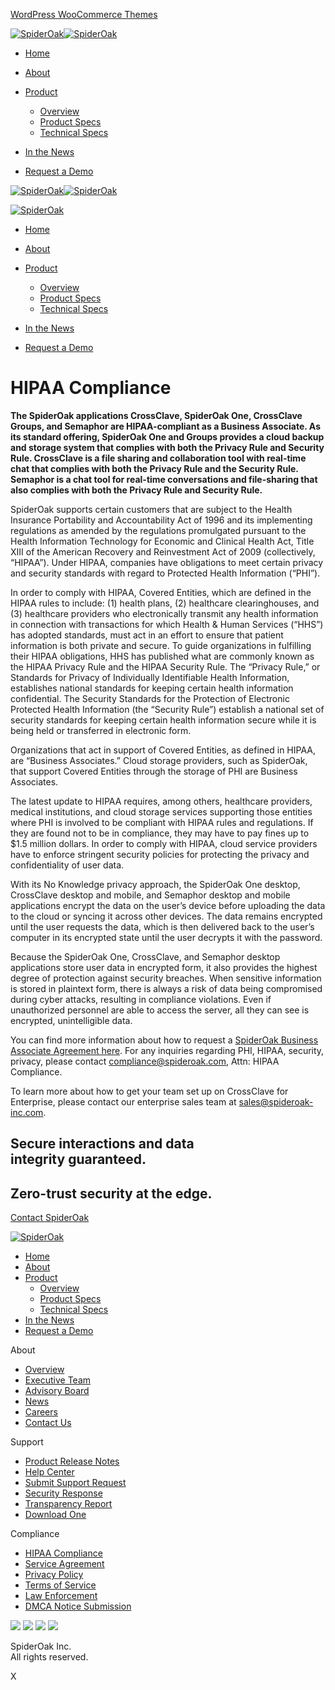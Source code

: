 [WordPress WooCommerce Themes](https://www.8theme.com/woocommerce-themes/)

[![SpiderOak](https://spideroak.com/wp-content/uploads/2024/09/SpiderOak-Logo-v202409-white.png)![SpiderOak](https://spideroak.com/wp-content/uploads/2024/09/SpiderOak-Logo-v202409-white.png)](https://spideroak.com/)

* [Home](https://spideroak.com/)
* [About](https://spideroak.com/about/)
* [Product](https://spideroak.com/product/)
    
    * [Overview](https://spideroak.com/product/)
    * [Product Specs](https://spideroak.com/product-documentation/)
    * [Technical Specs](https://spideroak.com/technical-documentation/)
    
* [In the News](https://spideroak.com/news)
* [Request a Demo](https://spideroak.com/request-a-demo/)

[![SpiderOak](https://spideroak.com/wp-content/uploads/2024/09/SpiderOak-Logo-v202409-white.png)![SpiderOak](https://spideroak.com/wp-content/uploads/2024/09/SpiderOak-Logo-v202409-white.png)](https://spideroak.com/)

[![SpiderOak](https://spideroak.com/wp-content/uploads/2024/09/SpiderOak-Logo-v202409-white.png)](https://spideroak.com/)

* [Home](https://spideroak.com/)
* [About](https://spideroak.com/about/)
* [Product](https://spideroak.com/product/)
    
    * [Overview](https://spideroak.com/product/)
    * [Product Specs](https://spideroak.com/product-documentation/)
    * [Technical Specs](https://spideroak.com/technical-documentation/)
    
* [In the News](https://spideroak.com/news)
* [Request a Demo](https://spideroak.com/request-a-demo/)

HIPAA Compliance
================

**The SpiderOak applications CrossClave, SpiderOak One, CrossClave Groups, and Semaphor are HIPAA-compliant as a Business Associate. As its standard offering, SpiderOak One and Groups provides a cloud backup and storage system that complies with both the Privacy Rule and Security Rule. CrossClave is a file sharing and collaboration tool with real-time chat that complies with both the Privacy Rule and the Security Rule. Semaphor is a chat tool for real-time conversations and file-sharing that also complies with both the Privacy Rule and Security Rule.**

SpiderOak supports certain customers that are subject to the Health Insurance Portability and Accountability Act of 1996 and its implementing regulations as amended by the regulations promulgated pursuant to the Health Information Technology for Economic and Clinical Health Act, Title XIII of the American Recovery and Reinvestment Act of 2009 (collectively, “HIPAA”). Under HIPAA, companies have obligations to meet certain privacy and security standards with regard to Protected Health Information (“PHI”).

In order to comply with HIPAA, Covered Entities, which are defined in the HIPAA rules to include: (1) health plans, (2) healthcare clearinghouses, and (3) healthcare providers who electronically transmit any health information in connection with transactions for which Health & Human Services (“HHS”) has adopted standards, must act in an effort to ensure that patient information is both private and secure. To guide organizations in fulfilling their HIPAA obligations, HHS has published what are commonly known as the HIPAA Privacy Rule and the HIPAA Security Rule. The “Privacy Rule,” or Standards for Privacy of Individually Identifiable Health Information, establishes national standards for keeping certain health information confidential. The Security Standards for the Protection of Electronic Protected Health Information (the “Security Rule”) establish a national set of security standards for keeping certain health information secure while it is being held or transferred in electronic form.

Organizations that act in support of Covered Entities, as defined in HIPAA, are “Business Associates.” Cloud storage providers, such as SpiderOak, that support Covered Entities through the storage of PHI are Business Associates.

The latest update to HIPAA requires, among others, healthcare providers, medical institutions, and cloud storage services supporting those entities where PHI is involved to be compliant with HIPAA rules and regulations. If they are found not to be in compliance, they may have to pay fines up to $1.5 million dollars. In order to comply with HIPAA, cloud service providers have to enforce stringent security policies for protecting the privacy and confidentiality of user data.

With its No Knowledge privacy approach, the SpiderOak One desktop, CrossClave desktop and mobile, and Semaphor desktop and mobile applications encrypt the data on the user’s device before uploading the data to the cloud or syncing it across other devices. The data remains encrypted until the user requests the data, which is then delivered back to the user’s computer in its encrypted state until the user decrypts it with the password.

Because the SpiderOak One, CrossClave, and Semaphor desktop applications store user data in encrypted form, it also provides the highest degree of protection against security breaches. When sensitive information is stored in plaintext form, there is always a risk of data being compromised during cyber attacks, resulting in compliance violations. Even if unauthorized personnel are able to access the server, all they can see is encrypted, unintelligible data.

You can find more information about how to request a [SpiderOak Business Associate Agreement here](https://spideroak.support/hc/en-us/articles/360057688992-Business-Associate-Agreement-BAA-). For any inquiries regarding PHI, HIPAA, security, privacy, please contact [compliance@spideroak.com](mailto:compliance@spideroak.com?Subject:Attn:%20HIPAA%20Compliance), Attn: HIPAA Compliance.

To learn more about how to get your team set up on CrossClave for Enterprise, please contact our enterprise sales team at [sales@spideroak-inc.com](mailto:sales@spideroak-inc.com).

Secure interactions and data  
integrity guaranteed.
----------------------------------------------------

Zero-trust security at the edge.
--------------------------------

[Contact SpiderOak](https://spideroak.com/contact-us)

[![SpiderOak](https://spideroak.com/wp-content/uploads/2024/09/SpiderOak-Logo-v202409-white-10x2.png)](https://spideroak.com/)

* [Home](https://spideroak.com/)
* [About](https://spideroak.com/about/)
* [Product](https://spideroak.com/product/)
    * [Overview](https://spideroak.com/product/)
    * [Product Specs](https://spideroak.com/product-documentation/)
    * [Technical Specs](https://spideroak.com/technical-documentation/)
* [In the News](https://spideroak.com/news)
* [Request a Demo](https://spideroak.com/request-a-demo/)

About

* [Overview](https://spideroak.com/about/)
* [Executive Team](https://spideroak.com/about#team)
* [Advisory Board](https://spideroak.com/about#advisoryboard)
* [News](https://spideroak.com/news/)
* [Careers](https://boards.greenhouse.io/spideroak)
* [Contact Us](https://spideroak.com/contact-us/)

Support

* [Product Release Notes](https://spideroak.com/release-notes/)
* [Help Center](https://spideroak.support/hc/en-us)
* [Submit Support Request](https://spideroak.support/hc/en-us/requests/new)
* [Security Response](https://spideroak.com/security-response/)
* [Transparency Report](https://spideroak.com/transparency/)
* [Download One](https://crossclave.com/opendownload/)

Compliance

* [HIPAA Compliance](https://spideroak.com/hipaa/)
* [Service Agreement](https://spideroak.com/service-agreement/)
* [Privacy Policy](https://spideroak.com/privacy-policy/)
* [Terms of Service](https://spideroak.com/terms-of-service/)
* [Law Enforcement](https://spideroak.com/law-enforcement/)
* [DMCA Notice Submission](https://spideroak.com/dmca-takedown-notice-submission/)

[![](https://spideroak.com/wp-content/uploads/2024/09/linkedin.png)](https://www.linkedin.com/company/spideroak-mission-systems/) [![](https://spideroak.com/wp-content/uploads/2024/09/x.png)](https://twitter.com/spideroak) [![](https://spideroak.com/wp-content/uploads/2024/09/facebook.png)](https://www.facebook.com/SpiderOak/) [![](https://spideroak.com/wp-content/uploads/2024/09/vimeo.png)](https://vimeo.com/spideroak)

SpiderOak Inc.  
All rights reserved.

X
